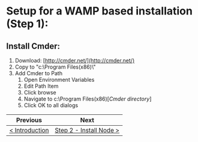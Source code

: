 # Setup for a WAMP based installation (Step 1):

## Install Cmder:

1. Download: [http://cmder.net/](http://cmder.net/)
2. Copy to &quot;c:\Program Files(x86)\\&quot;
3. Add Cmder to Path
    1. Open Environment Variables
    2. Edit Path Item
    3. Click browse
    4. Navigate to c:\Program Files(x86)\[_Cmder directory_]
    5. Click OK to all dialogs

| Previous | Next |
| -------- | ---- |
| [< Introduction](/README.md) | [Step 2 - Install Node >](wamp-2.md) |
